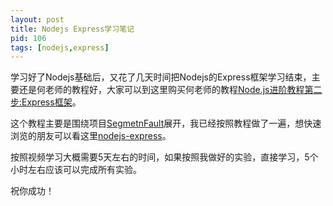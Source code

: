 ```yaml
---
layout: post
title: Nodejs Express学习笔记
pid: 106
tags: [nodejs,express]
---
```



学习好了Nodejs基础后，又花了几天时间把Nodejs的Express框架学习结束，主要还是何老师的教程好，大家可以到这里购买何老师的教程[Node.js进阶教程第二步:Express框架](http://study.163.com/course/courseMain.htm?courseId=1003274017)。

这个教程主要是围绕项目[SegmetnFault](https://segmentfault.com/)展开，我已经按照教程做了一遍，想快速浏览的朋友可以看这里[nodejs-express](https://github.com/baoguoding/nodejs-express)。

按照视频学习大概需要5天左右的时间，如果按照我做好的实验，直接学习，5个小时左右应该可以完成所有实验。

祝你成功！
